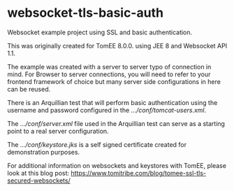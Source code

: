 # websocket-tls-basic-auth

Websocket example project using SSL and basic authentication.

This was originally created for TomEE 8.0.0. using JEE 8 and Websocket API 1.1.

The example was created with a server to server typo of connection in mind. 
For Browser to server connections, you will need to refer to your frontend framework of choice but many server 
side configurations in here can be reused.

There is an Arquillian test that will perform basic authentication using the username and password configured in 
the _.../conf/tomcat-users.xml_.

The _.../conf/server.xml_ file used in the Arquillian test can serve as a starting point to a real server configuration.

The _.../conf/keystore.jks_ is a self signed certificate created for demonstration purposes.

For additional information on websockets and keystores with TomEE, please look at this blog post: 
https://www.tomitribe.com/blog/tomee-ssl-tls-secured-websockets/
